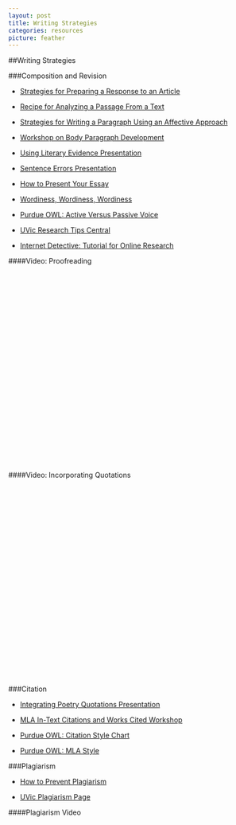 ```yaml
---
layout: post
title: Writing Strategies
categories: resources
picture: feather
---
```


##Writing Strategies <span class="arrowh2"></span>

###Composition and Revision <span class="arrowh3"></span>

* [Strategies for Preparing a Response to an Article](http://docs.google.com/viewer?url=https://github.com/axchristie/test/blob/gh-pages/assets/docs/writing_strategies/response_to_an_article.pdf?raw=true)

* [Recipe for Analyzing a Passage From a Text](http://docs.google.com/viewer?url=https://github.com/axchristie/test/blob/gh-pages/assets/docs/writing_strategies/Recipe_for_analyzing.doc)

* [Strategies for Writing a Paragraph Using an Affective Approach](http://docs.google.com/viewer?url=https://github.com/axchristie/test/blob/gh-pages/assets/docs/writing_strategies/affect.pdf?raw=true)

* [Workshop on Body Paragraph Development](http://docs.google.com/viewer?url=https://github.com/axchristie/test/blob/gh-pages/assets/docs/writing_strategies/workshop_body_paragraph_development.pdf?raw=true)

* [Using Literary Evidence Presentation](http://docs.google.com/viewer?url=https://github.com/axchristie/test/blob/gh-pages/assets/docs/writing_strategies/literary_evidence.pptx?raw=true)

* [Sentence Errors Presentation](http://docs.google.com/viewer?url=https://github.com/axchristie/test/blob/gh-pages/assets/docs/writing_strategies/146SentenceErrorstoPost.pptx?raw=true)

* [How to Present Your Essay](http://docs.google.com/viewer?url=https://github.com/axchristie/test/blob/gh-pages/assets/docs/writing_strategies/essaypresentation.doc?raw=true)

* [Wordiness, Wordiness, Wordiness](http://web.uvic.ca/~gkblank/wordiness.html)

* [Purdue OWL: Active Versus Passive Voice](http://owl.english.purdue.edu/owl/resource/539/02/)

* [UVic Research Tips Central](http://library.uvic.ca/instruction/research/index.html)

* [Internet Detective: Tutorial for Online Research](http://www.vtstutorials.ac.uk/detective/index.html)

####Video: Proofreading <span class="arrowh4"></span>

<object width="480" height="385"><param name="movie" value="http://www.youtube.com/v/OonDPGwAyfQ&amp;hl=en_US&amp;fs=1"></param><param name="allowFullScreen" value="true"></param><param name="allowscriptaccess" value="always"></param><embed src="http://www.youtube.com/v/OonDPGwAyfQ&amp;hl=en_US&amp;fs=1" type="application/x-shockwave-flash" allowscriptaccess="always" allowfullscreen="true" width="480" height="385"></embed></object>

####Video: Incorporating Quotations <span class="arrowh4"></span>

<object width="480" height="385"><param name="movie" value="http://www.youtube.com/v/pe9tV6gVfdM&amp;hl=en_US&amp;fs=1"></param><param name="allowFullScreen" value="true"></param><param name="allowscriptaccess" value="always"></param><embed src="http://www.youtube.com/v/pe9tV6gVfdM&amp;hl=en_US&amp;fs=1" type="application/x-shockwave-flash" allowscriptaccess="always" allowfullscreen="true" width="480" height="385"></embed></object>

###Citation <span class="arrowh3"></span>

* [Integrating Poetry Quotations Presentation](http://docs.google.com/viewer?url=https://github.com/axchristie/test/blob/gh-pages/assets/docs/writing_strategies/integrating_poetry.pptx?raw=true)

* [MLA In-Text Citations and Works Cited Workshop](http://docs.google.com/viewer?url=https://github.com/axchristie/test/blob/gh-pages/assets/docs/writing_strategies/workshop_MLA_documentation.pdf)

* [Purdue OWL: Citation Style Chart](http://owl.english.purdue.edu/owl/resource/949/01/)

* [Purdue OWL: MLA Style](http://owl.english.purdue.edu/owl/resource/747/01/)

###Plagiarism <span class="arrowh3"></span>

* [How to Prevent Plagiarism](http://docs.google.com/viewer?url=https://github.com/axchristie/test/blob/gh-pages/assets/docs/writing_strategies/Avoiding_Plagiarism_allan_mitchell.doc?raw=true)

* [UVic Plagiarism Page](http://library.uvic.ca/instruction/cite/plagiarism.html)

####Plagiarism Video <span class="arrowh4"></span>

<object width="480" height="385"><param name="movie" value="http://www.youtube.com/v/VnTPv9PtOoo&amp;hl=en_US&amp;fs=1"></param><param name="allowFullScreen" value="true"></param><param name="allowscriptaccess" value="always"></param><embed src="http://www.youtube.com/v/VnTPv9PtOoo&amp;hl=en_US&amp;fs=1" type="application/x-shockwave-flash" allowscriptaccess="always" allowfullscreen="true" width="480" height="385"></embed></object>